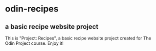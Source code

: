 # odin-recipes
## a basic recipe website project

This is "Project: Recipes", a basic recipe website project created for The Odin Project course. Enjoy it!